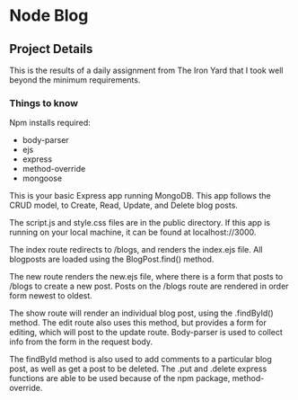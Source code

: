 # Node Blog

## Project Details

This is the results of a daily assignment from The Iron Yard that I took well beyond the minimum requirements.

### Things to know

Npm installs required:

- body-parser
- ejs
- express
- method-override
- mongoose

This is your basic Express app running MongoDB. This app follows the CRUD model, to Create, Read, Update, and Delete blog posts.

The script.js and style.css files are in the public directory. If this app is running on your local machine, it can be found at localhost://3000.

The index route redirects to /blogs, and renders the index.ejs file. All blogposts are loaded using the BlogPost.find() method.

The new route renders the new.ejs file, where there is a form that posts to /blogs to create a new post. Posts on the /blogs route are rendered in order form newest to oldest.

The show route will render an individual blog post, using the .findById() method. The edit route also uses this method, but provides a form for editing, which will post to the update route. Body-parser is used to collect info from the form in the request body.

The findById method is also used to add comments to a particular blog post, as well as get a post to be deleted. The .put and .delete express functions are able to be used because of the npm package, method-override. 
